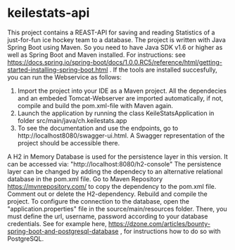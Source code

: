 ﻿# keilestats-api
This project contains a REAST-API for saving and reading Statistics of a just-for-fun ice hockey team to a database.
The project is written with Java Spring Boot using Maven. So you need to have Java SDK v1.6 or higher as well as Spring Boot and Maven installed. For instructions: see https://docs.spring.io/spring-boot/docs/1.0.0.RC5/reference/html/getting-started-installing-spring-boot.html .
If the tools are installed succesfully, you can run the Webservice as follows:

1. Import the project into your IDE as a Maven project. All the dependecies and an embeded Tomcat-Webserver are imported automatically, if not, compile and build the pom.xml-file with Maven again. 
2. Launch the application by running the class KeileStatsApplication in folder src/main/java/ch.keilestats.app 
3. To see the documentation and use the endpoints, go to http://localhost8080/swagger-ui.html. A Swagger representation of the project should be accessible there.

A H2 in Memory Database is used for the persistence layer in this version. It can be accessed via: "http://localhost:8080/h2-console"
The persistence layer can be changed by adding the dependecy to an alternative relational database in the pom.xml file. Go to Maven Repository https://mvnrepository.com/ to copy the dependency to the pom.xml file. Comment out or delete the H2-dependency. Rebuild and compile the project. To configure the connection to the database, open the "application.properties" file in the source/main/resources folder. There, you must define the url, username, password according to your database credentials. See for example here, https://dzone.com/articles/bounty-spring-boot-and-postgresql-database , for instructions how to do so with PostgreSQL.

